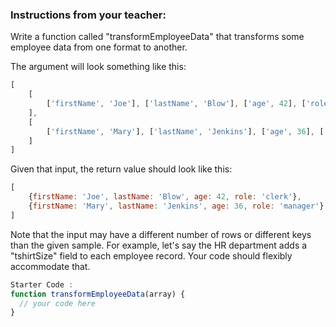 ### Instructions from your teacher:
Write a function called "transformEmployeeData" that transforms some employee data from one format to another.

The argument will look something like this:
```javascript
[
    [
        ['firstName', 'Joe'], ['lastName', 'Blow'], ['age', 42], ['role', 'clerk']
    ],
    [
        ['firstName', 'Mary'], ['lastName', 'Jenkins'], ['age', 36], ['role', 'manager']
    ]
]
```
Given that input, the return value should look like this:
```javascript
[
    {firstName: 'Joe', lastName: 'Blow', age: 42, role: 'clerk'},
    {firstName: 'Mary', lastName: 'Jenkins', age: 36, role: 'manager'}
]
```
Note that the input may have a different number of rows or different keys than the given sample. 
For example, let's say the HR department adds a "tshirtSize" field to each employee record. Your code should flexibly accommodate that.
```javascript
Starter Code :
function transformEmployeeData(array) {
  // your code here
}
```
